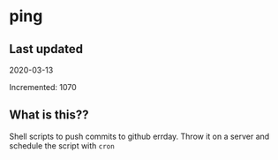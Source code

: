 # ping

## Last updated
2020-03-13

Incremented: 1070

## What is this??
Shell scripts to push commits to github errday. Throw it on a server and schedule the script with `cron`
